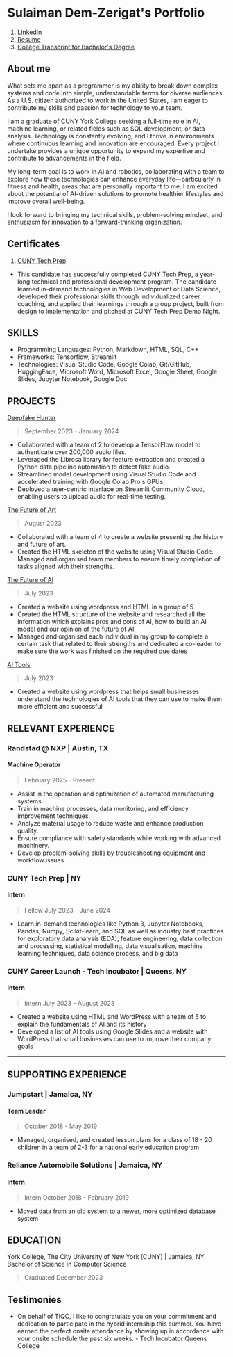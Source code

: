 # Sulaiman Dem-Zerigat's Portfolio

1. [LinkedIn](http://www.linkedin.com/in/sulaiman-dem-zerigat-43379a169)
2. <a href="images/Sulaiman Dem-Zerigat Resume.pdf" title="Download" download>Resume</a>
3. <a href="images/Transcript.pdf" title="Download" download>College Transcript for Bachelor's Degree</a>

## About me

What sets me apart as a programmer is my ability to break down complex systems and code into simple, understandable terms for diverse audiences. As a U.S. citizen authorized to work in the United States, I am eager to contribute my skills and passion for technology to your team.

I am a graduate of CUNY York College seeking a full-time role in AI, machine learning, or related fields such as SQL development, or data analysis. Technology is constantly evolving, and I thrive in environments where continuous learning and innovation are encouraged. Every project I undertake provides a unique opportunity to expand my expertise and contribute to advancements in the field.

My long-term goal is to work in AI and robotics, collaborating with a team to explore how these technologies can enhance everyday life—particularly in fitness and health, areas that are personally important to me. I am excited about the potential of AI-driven solutions to promote healthier lifestyles and improve overall well-being.

I look forward to bringing my technical skills, problem-solving mindset, and enthusiasm for innovation to a forward-thinking organization.

## Certificates

1. <a href="images/CTP Certificate.pdf" title="Download" download>CUNY Tech Prep</a>

- This candidate has successfully completed CUNY Tech Prep, a year-long technical and professional development program. The candidate learned in-demand technologies in Web Development or Data Science, developed their professional skills through individualized career coaching, and applied their learnings through a group project, built from design to implementation and pitched at CUNY Tech Prep Demo Night.

## SKILLS

- Programming Languages: Python, Markdown, HTML, SQL, C++
- Frameworks: Tensorflow, Streamlit
- Technologies: Visual Studio Code, Google Colab, Git/GitHub, HuggingFace, Microsoft Word, Microsoft Excel, Google Sheet, Google Slides, Jupyter Notebook, Google Doc

## PROJECTS

[Deepfake Hunter](https://github.com/Sulaiman-Dem/DeepFake-Hunter)

> September 2023 - January 2024

- Collaborated with a team of 2 to develop a TensorFlow model to authenticate over 200,000 audio files.
- Leveraged the Librosa library for feature extraction and created a Python data pipeline automation to detect fake audio.
- Streamlined model development using Visual Studio Code and accelerated training with Google Colab Pro's GPUs.
- Deployed a user-centric interface on Streamlit Community Cloud, enabling users to upload audio for real-time testing.

[The Future of Art](https://devpost.com/software/the-future-of-art?ref_content=my-projects-tab&ref_feature=my_projects)

> August 2023

- Collaborated with a team of 4 to create a website presenting the history and future of art.
- Created the HTML skeleton of the website using Visual Studio Code.
  Managed and organised team members to ensure timely completion of tasks aligned with their strengths.

[The Future of AI](https://group9-wp-su23.tiqc01.com)

> July 2023

- Created a website using wordpress and HTML in a group of 5
- Created the HTML structure of the website and researched all the information which explains pros and cons of AI, how to build an AI model and our opinion of the future of AI
- Managed and organised each individual in my group to complete a certain task that related to their strengths and dedicated a co-leader to make sure the work was finished on the required due dates

[AI Tools](https://sulaiman-wp-su23.tiqc01.com/)

> July 2023

- Created a website using wordpress that helps small businesses understand the technologies of AI tools that they can use to make them more efficient and successful

## RELEVANT EXPERIENCE

### Randstad @ NXP | Austin, TX

#### Machine Operator

> February 2025 - Present

- Assist in the operation and optimization of automated manufacturing systems.
- Train in machine processes, data monitoring, and efficiency improvement techniques.
- Analyze material usage to reduce waste and enhance production quality.
- Ensure compliance with safety standards while working with advanced machinery.
- Develop problem-solving skills by troubleshooting equipment and workflow issues

### CUNY Tech Prep | NY

#### Intern

> Fellow July 2023 - June 2024

- Learn in-demand technologies like Python 3, Jupyter Notebooks, Pandas, Numpy, Scikit-learn, and SQL as well as industry best practices for exploratory data analysis (EDA), feature engineering, data collection and processing, statistical modelling, data visualisation, machine learning techniques, data science process, and big data

### CUNY Career Launch - Tech Incubator | Queens, NY

#### Intern

> Intern July 2023 - August 2023

- Created a website using HTML and WordPress with a team of 5 to explain the fundamentals of AI and its history
- Developed a list of AI tools using Google Slides and a website with WordPress that small businesses can use to improve their company goals

---

## SUPPORTING EXPERIENCE

### Jumpstart | Jamaica, NY

#### Team Leader

> October 2018 - May 2019

- Managed, organised, and created lesson plans for a class of 18 - 20 children in a team of 2-3 for a national early education program

### Reliance Automobile Solutions | Jamaica, NY

#### Intern

> Intern October 2018 - February 2019

- Moved data from an old system to a newer, more optimized database system

## EDUCATION

York College, The City University of New York (CUNY) | Jamaica, NY
Bachelor of Science in Computer Science

> Graduated December 2023

## Testimonies

- On behalf of TIQC, I like to congratulate you on your commitment and dedication to participate in the hybrid internship this summer. You have earned the perfect onsite attendance by showing up in accordance with your onsite schedule the past six weeks. - Tech Incubator Queens College
